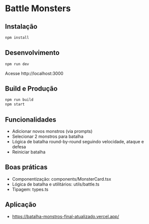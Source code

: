 # Battle Monsters

## Instalação

```bash
npm install
```

## Desenvolvimento

```bash
npm run dev
```

Acesse http://localhost:3000

## Build e Produção

```bash
npm run build
npm start
```

## Funcionalidades

- Adicionar novos monstros (via prompts)
- Selecionar 2 monstros para batalha
- Lógica de batalha round-by-round seguindo velocidade, ataque e defesa
- Reiniciar batalha

## Boas práticas

- Componentização: components/MonsterCard.tsx
- Lógica de batalha e utilitários: utils/battle.ts
- Tipagem: types.ts
  
## Aplicação
- https://batalha-monstros-final-atualizado.vercel.app/
